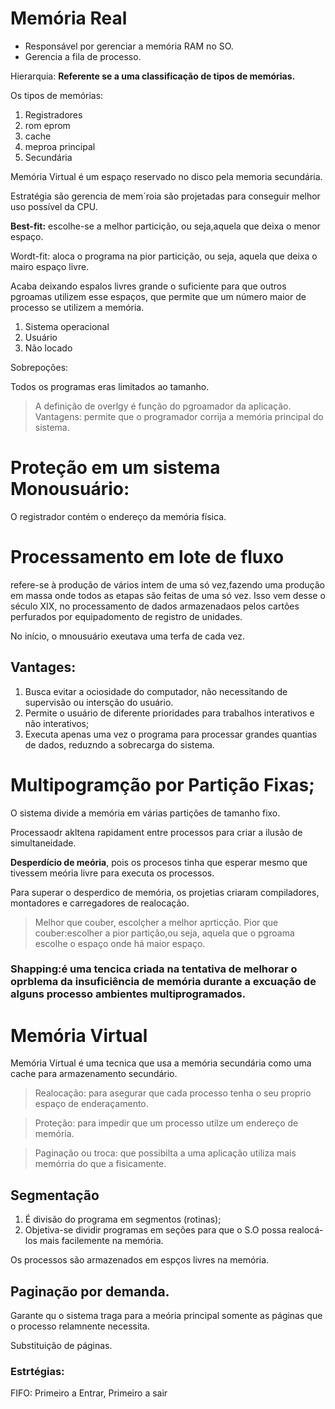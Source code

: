 # Memória Real

- Responsável por gerenciar a memória RAM no SO.
- Gerencia a fila de processo.

Hierarquia:
**Referente se a uma classificação de tipos de memórias.**

Os tipos de memórias:

1. Registradores
2. rom eprom
3. cache
4. meproa principal
5. Secundária

Memória Virtual é um espaço reservado no disco pela memoria secundária.

Estratégia são gerencia de mem´roia são projetadas para conseguir melhor uso possível da CPU.

**Best-fit:** escolhe-se a melhor particição, ou seja,aquela que deixa o menor espaço.

Wordt-fit: aloca o programa na pior particição, ou seja, aquela que deixa o mairo espaço livre.


Acaba deixando espalos livres grande o suficiente para que outros pgroamas utilizem esse espaços, que permite que um número maior de processo se utilizem a memória.

1. Sistema operacional
2. Usuário
3. Não locado

Sobrepoções:

Todos os programas eras limitados ao tamanho.

> A definição de overlgy é função do pgroamador da aplicação.
> Vantagens: permite que o programador corrija a memória principal do sistema.

# Proteção em um sistema Monousuário:


O registrador contém o endereço da memória física.


# Processamento em lote de fluxo
 refere-se à produção de vários intem de uma só vez,fazendo uma produção em massa onde todos as etapas são feitas de uma só vez. Isso vem desse o século XIX, no processamento de dados armazenadaos pelos  cartões perfurados por equipadomento de registro de unidades.


No início,  o mnousuário exeutava uma terfa de cada vez.


## Vantages:
1. Busca evitar a ociosidade do computador, não necessitando de supervisão ou intersção do usuário.
2. Permite o usuário de diferente prioridades para trabalhos interativos e não interativos;
3. Executa  apenas uma vez o programa para processar grandes quantias de dados, reduzndo a sobrecarga do sistema.


 
# Multipogramção por Partição Fixas;
O sistema divide a memória em várias partições de tamanho fixo.

Processaodr akltena rapidament entre processos para criar a ilusão de simultaneidade.

**Desperdício de meória**, pois os procesos tinha que esperar mesmo que tivessem meória livre para executa os processos.

Para superar o desperdico de memória, os projetias criaram compiladores, montadores e carregadores de realocação.


> Melhor que couber, escolçher a melhor aprticção.
> Pior que couber:escolher a pior partição,ou seja, aquela que o pgroama escolhe o espaço onde há maior espaço.


### Shapping:é uma tencica criada na tentativa de melhorar o oprblema da insuficiência de memória durante a excuação de alguns processo ambientes multiprogramados.


# Memória Virtual

Memória Virtual é uma tecnica que usa a memória secundária como uma cache para armazenamento secundário.

> Realocação: para asegurar que cada processo tenha o seu proprio espaço de enderaçamento.

> Proteção: para impedir que um processo utilze um endereço de memória.

> Paginação ou troca: que possibilta a uma aplicação utiliza mais memórria do que a fisicamente.

## Segmentação

1. É divisão do programa em segmentos (rotinas);
2. Objetiva-se dividir programas em seções para que o S.O possa realocá-los mais facilemente na memória.

Os processos são armazenados em espços livres na memória.


## Paginação por demanda.
Garante qu o sistema traga para a meória principal somente as páginas que o processo relamnente necessita.

Substituição de páginas.

### Estrtégias:
 FIFO: Primeiro a Entrar, Primeiro a sair

